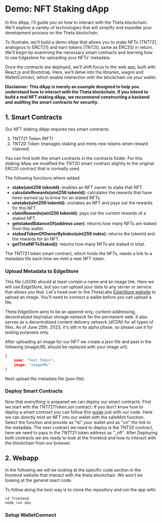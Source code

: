 # Demo: NFT Staking dApp

In this dApp, I'll guide you on how to interact with the Theta blockchain. We'll explore a variety of technologies that 
will simplify and expedite your development process on the Theta blockchain.

To illustrate, we'll build a demo dApp that allows you to stake NFTs (TNT721, analogous to ERC721) and earn tokens 
(TNT20, same as ERC20) in return. We'll begin by examining the necessary smart contracts and learning how to use 
Edgestore for uploading your NFTs' metadata.

Once the contracts are deployed, we'll shift focus to the web app, built with React.js and Bootstrap. Here, we'll delve 
into the libraries, wagmi and WalletConnect, which enable interaction with the blockchain via your wallet.

**Disclaimer: This dApp is merely an example designed to help you understand how to interact with the Theta blockchain. 
If you intend to build a real NFT staking dApp, we recommend constructing a backend and auditing the smart contracts for 
security.**
## 1. Smart Contracts
Our NFT staking dApp requires two smart contracts:
1. TNT721 Token (NFT)
2. TNT20 Token (manages staking and mints new tokens when reward claimed)

You can find both the smart contracts in the contracts folder. For this staking dApp we modified the TNT20 smart contract
slightly to the original ERC20 contract that is normally used. 

The following functions where added:
- **stake(uint256 tokenId)**: enables an NFT owner to stake that NFT.
- **calculateRewards(uint256 tokenId)**: calculates the rewards that have been earned up to know for an staked NFTs.
- **unstake(uint256 tokenId)**: unstakes an NFT and pays out the rewards for this NFT.
- **claimRewards(uint256 tokenId)**: pays out the current rewards of a staked NFT.
- **getstakedBalanceOf(address user)**: returns how many NFTs are staked from this wallet.
- **stakedTokenOfOwnerByIndex(uint256 index)**: returns the tokenId and the rewards for an NFT.
- **getTotalNFTsStaked()**: returns how many NFTs are staked in total.

The TNT721 token smart contract, which holds the NFTs, 
needs a link to a metadata file each time we mint a new NFT token.

### Upload Metadata to EdgeStore
This file (JSON) should at least contain a name and an image link. Here we will use EdgeStore, but you can upload your 
data to any server or service that allows you that. Let's head over to the ThetaLabs 
[EdgeStore website](https://dev.thetaedgestore.com) to upload an image. You'll need to connect a wallet before you can 
upload a file.

Theta EdgeStore aims to be an append-only, content-addressing, decentralized key/value storage network for the permanent 
web. It also serves as a decentralized content delivery network (dCDN) for all types of files. As of June 25th, 2023, 
it's still in its alpha phase, so please use it for testing purposes only.

After uploading an image for our NFT we create a json file and past in the following (imageURL should be replaced with 
your image url):
```json
{
    name: "Test Token",
    image: "imageURL"
}
```
Next upload the metadata file (json file).
### Deploy Smart Contracts
Now that everything is prepared we can deploy our smart contracts. First we start with the TNT721Token.sol contract. 
If you don't know how to deploy a smart contract you can follow this 
[guide](https://docs.thetatoken.org/docs/creating-nfts-on-theta-blockchain) just with our code. Here we can directly 
mint an NFT into our wallet with the safeMint function. Select the function and provide as "to" your wallet and as "uri" 
the link to the metadata.
The next contract we need to deploy is the TNT20 contract, here we need to pass in the TNT721 token address as "_nft".
After Deploying both contracts we are ready to look at the frontend and how to interact with the blockchain from our 
browser.

## 2. Webapp
In the following we will be looking at the specific code section in the frontend website that interact with the theta 
blockchain. We won't be looking at the general react code.

To follow along the best way is to clone the repository and run the app with:
```shell
cd frontend
node run dev
```
### Setup WalletConnect